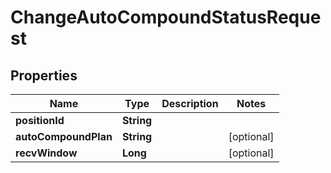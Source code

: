

# ChangeAutoCompoundStatusRequest


## Properties

| Name | Type | Description | Notes |
|------------ | ------------- | ------------- | -------------|
|**positionId** | **String** |  |  |
|**autoCompoundPlan** | **String** |  |  [optional] |
|**recvWindow** | **Long** |  |  [optional] |




